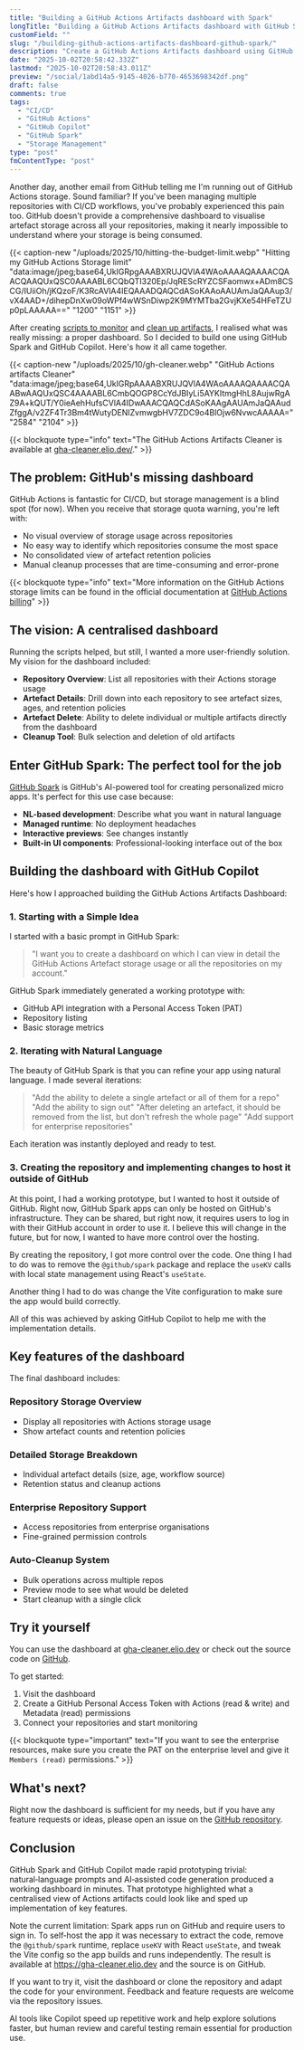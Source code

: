 ```yaml
---
title: "Building a GitHub Actions Artifacts dashboard with Spark"
longTitle: "Building a GitHub Actions Artifacts dashboard with GitHub Spark"
customField: ""
slug: "/building-github-actions-artifacts-dashboard-github-spark/"
description: "Create a GitHub Actions Artifacts dashboard using GitHub Spark to visualize and manage your CI/CD storage efficiently."
date: "2025-10-02T20:58:42.332Z"
lastmod: "2025-10-02T20:58:43.011Z"
preview: "/social/1abd14a5-9145-4026-b770-4653698342df.png"
draft: false
comments: true
tags:
  - "CI/CD"
  - "GitHub Actions"
  - "GitHub Copilot"
  - "GitHub Spark"
  - "Storage Management"
type: "post"
fmContentType: "post"
---
```


Another day, another email from GitHub telling me I'm running out of GitHub Actions storage. Sound familiar? If you've been managing multiple repositories with CI/CD workflows, you've probably experienced this pain too. GitHub doesn't provide a comprehensive dashboard to visualise artefact storage across all your repositories, making it nearly impossible to understand where your storage is being consumed.

{{< caption-new "/uploads/2025/10/hitting-the-budget-limit.webp" "Hitting my GitHub Actions Storage limit"  "data:image/jpeg;base64,UklGRpgAAABXRUJQVlA4WAoAAAAQAAAACQAACQAAQUxQSC0AAAABL6CQbQTI320Ep/JqREScRYZCSFaomwx+ADm8CSCG/IUiiOh/jKQzoF/K3RcAVlA4IEQAAADQAQCdASoKAAoAAUAmJaQAAup3/vX4AAD+/dihepDnXw09oWPf4wWSnDiwp2K9MYMTba2GvjKXe54HFeTZUp0pLAAAAA==" "1200" "1151" >}}

After creating [scripts to monitor](/monitor-github-actions-storage-usage-script/) and [clean up artifacts](/cleanup-old-github-actions-artifacts-script/), I realised what was really missing: a proper dashboard. So I decided to build one using GitHub Spark and GitHub Copilot. Here's how it all came together.

{{< caption-new "/uploads/2025/10/gh-cleaner.webp" "GitHub Actions artifacts Cleaner"  "data:image/jpeg;base64,UklGRpAAAABXRUJQVlA4WAoAAAAQAAAACQAABwAAQUxQSC4AAAABL6CmbQOGP8CcYdJBIyLi5AYKItmgHhL8AujwRgAZ9A+kQUT/Y0ieAehHufsCVlA4IDwAAACQAQCdASoKAAgAAUAmJaQAAudZfggA/v2ZF4Tr3Bm4tWutyDENIZvmwgbHV7ZDC9o4BlOjw6NvwcAAAAA=" "2584" "2104" >}}

{{< blockquote type="info" text="The GitHub Actions Artifacts Cleaner is available at [gha-cleaner.elio.dev/](https://gha-cleaner.elio.dev)." >}}

## The problem: GitHub's missing dashboard

GitHub Actions is fantastic for CI/CD, but storage management is a blind spot (for now). When you receive that storage quota warning, you're left with:

- No visual overview of storage usage across repositories
- No easy way to identify which repositories consume the most space
- No consolidated view of artefact retention policies
- Manual cleanup processes that are time-consuming and error-prone

{{< blockquote type="info" text="More information on the GitHub Actions storage limits can be found in the official documentation at [GitHub Actions billing](https://docs.github.com/en/billing/concepts/product-billing/github-actions#free-use-of-github-actions)" >}}

## The vision: A centralised dashboard

Running the scripts helped, but still, I wanted a more user-friendly solution. My vision for the dashboard included:

- **Repository Overview**: List all repositories with their Actions storage usage
- **Artefact Details**: Drill down into each repository to see artefact sizes, ages, and retention policies
- **Artefact Delete**: Ability to delete individual or multiple artifacts directly from the dashboard
- **Cleanup Tool**: Bulk selection and deletion of old artifacts

## Enter GitHub Spark: The perfect tool for the job

[GitHub Spark](https://github.com/spark) is GitHub's AI-powered tool for creating personalized micro apps. It's perfect for this use case because:

- **NL-based development**: Describe what you want in natural language
- **Managed runtime**: No deployment headaches
- **Interactive previews**: See changes instantly
- **Built-in UI components**: Professional-looking interface out of the box

## Building the dashboard with GitHub Copilot

Here's how I approached building the GitHub Actions Artifacts Dashboard:

### 1. Starting with a Simple Idea

I started with a basic prompt in GitHub Spark:

> "I want you to create a dashboard on which I can view in detail the GitHub Actions Artefact storage usage or all the repositories on my account."

GitHub Spark immediately generated a working prototype with:
- GitHub API integration with a Personal Access Token (PAT)
- Repository listing
- Basic storage metrics

### 2. Iterating with Natural Language

The beauty of GitHub Spark is that you can refine your app using natural language. I made several iterations:

> "Add the ability to delete a single artefact or all of them for a repo"
> "Add the ability to sign out"
> "After deleting an artefact, it should be removed from the list, but don't refresh the whole page"
> "Add support for enterprise repositories"

Each iteration was instantly deployed and ready to test.

### 3. Creating the repository and implementing changes to host it outside of GitHub

At this point, I had a working prototype, but I wanted to host it outside of GitHub. Right now, GitHub Spark apps can only be hosted on GitHub's infrastructure. They can be shared, but right now, it requires users to log in with their GitHub account in order to use it. I believe this will change in the future, but for now, I wanted to have more control over the hosting.

By creating the repository, I got more control over the code. One thing I had to do was to remove the `@github/spark` package and replace the `useKV` calls with local state management using React's `useState`.

Another thing I had to do was change the Vite configuration to make sure the app would build correctly.

All of this was achieved by asking GitHub Copilot to help me with the implementation details.

## Key features of the dashboard

The final dashboard includes:

### Repository Storage Overview
- Display all repositories with Actions storage usage
- Show artefact counts and retention policies

### Detailed Storage Breakdown
- Individual artefact details (size, age, workflow source)
- Retention status and cleanup actions

### Enterprise Repository Support
- Access repositories from enterprise organisations
- Fine-grained permission controls

### Auto-Cleanup System
- Bulk operations across multiple repos
- Preview mode to see what would be deleted
- Start cleanup with a single click

## Try it yourself

You can use the dashboard at [gha-cleaner.elio.dev](https://gha-cleaner.elio.dev) or check out the source code on [GitHub](https://github.com/estruyf/github-actions-artifacts-cleaner).

To get started:
1. Visit the dashboard
2. Create a GitHub Personal Access Token with Actions (read & write) and Metadata (read) permissions
3. Connect your repositories and start monitoring

{{< blockquote type="important" text="If you want to see the enterprise resources, make sure you create the PAT on the enterprise level and give it `Members (read)` permissions." >}}

## What's next?

Right now the dashboard is sufficient for my needs, but if you have any feature requests or ideas, please open an issue on the [GitHub repository](https://github.com/estruyf/github-actions-artifacts-cleaner).

## Conclusion

GitHub Spark and GitHub Copilot made rapid prototyping trivial: natural‑language prompts and AI‑assisted code generation produced a working dashboard in minutes. That prototype highlighted what a centralised view of Actions artifacts could look like and sped up implementation of key features.

Note the current limitation: Spark apps run on GitHub and require users to sign in. To self‑host the app it was necessary to extract the code, remove the `@github/spark` runtime, replace `useKV` with React `useState`, and tweak the Vite config so the app builds and runs independently. The result is available at https://gha-cleaner.elio.dev and the source is on GitHub.

If you want to try it, visit the dashboard or clone the repository and adapt the code for your environment. Feedback and feature requests are welcome via the repository issues.

AI tools like Copilot speed up repetitive work and help explore solutions faster, but human review and careful testing remain essential for production use.
